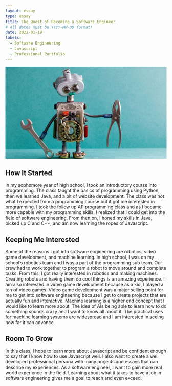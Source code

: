 ```yaml
---
layout: essay
type: essay
title: The Quest of Becoming a Software Engineer
# All dates must be YYYY-MM-DD format!
date: 2022-01-19
labels:
  - Software Engineering
  - Javascript
  - Professional Portfolio
---
```


<img class="ui large image" src="../images/softwareengi.jpg">

## How It Started

In my sophomore year of high school, I took an introductory course into programming. The class taught the basics of programming using Python, then we learned Java, and a bit of website development. The class was not what I expected from a programming course but it got me interested in programming. I took the follow up AP programming class and as I became more capable with my programming skills, I realized that I could get into the field of software engineering. From then on, I honed my skills in Java, picked up C and C++, and am now learning the ropes of Javascript.

## Keeping Me Interested

Some of the reasons I got into software engineering are robotics, video game development, and machine learning. In high school, I was on my school’s robotics team and I was a part of the programming sub team. Our crew had to work together to program a robot to move around and complete tasks. From this, I got really interested in robotics and making machines. Creating robots and having them do cool things is an amazing experience. I am also interested in video game development because as a kid, I played a ton of video games. Video game development was a major selling point for me to get into software engineering because I get to create projects that are actually fun and interactive. Machine learning is a higher end concept that I would like to learn more about. The idea of AIs being able to learn how to do something sounds crazy and I want to know all about it. The practical uses for machine learning systems are widespread and I am interested in seeing how far it can advance. 

## Room To Grow

In this class, I hope to learn more about Javascript and be confident enough to say that I know how to use Javascript well. I also want to create a well developed professional persona with many projects and essays that can describe my experiences. As a software engineer, I want to gain more real world experience in the field. Learning about what it takes to have a job in software engineering gives me a goal to reach and even exceed. 
